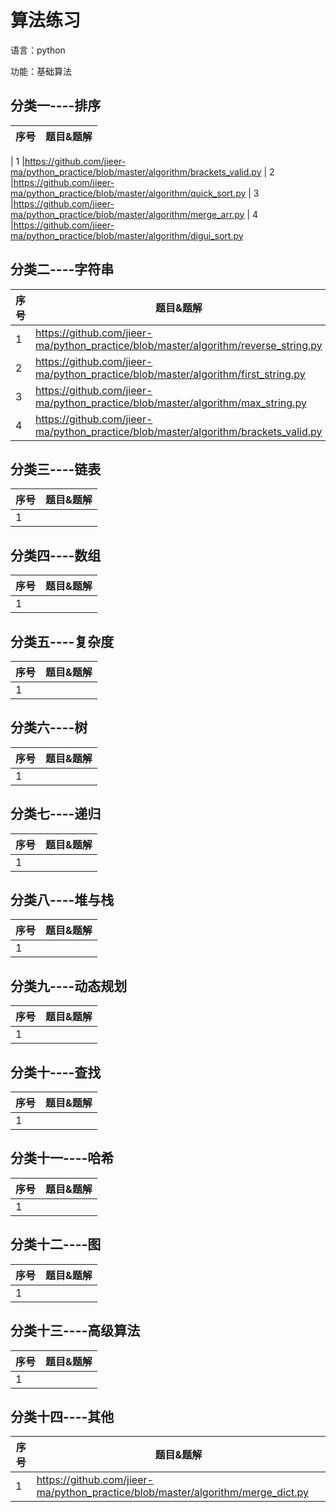 算法练习
=================================
语言：python

功能：基础算法

## 分类一----排序

| 序号 | 题目&题解  
| ---- | ------------------------------------------------------------	

| 1    |https://github.com/jieer-ma/python_practice/blob/master/algorithm/brackets_valid.py
| 2    |https://github.com/jieer-ma/python_practice/blob/master/algorithm/quick_sort.py
| 3    |https://github.com/jieer-ma/python_practice/blob/master/algorithm/merge_arr.py
| 4    |https://github.com/jieer-ma/python_practice/blob/master/algorithm/digui_sort.py

## 分类二----字符串
| 序号 | 题目&题解  
| ---- | ------------------------------------------------------------	
| 1    |https://github.com/jieer-ma/python_practice/blob/master/algorithm/reverse_string.py
| 2    |https://github.com/jieer-ma/python_practice/blob/master/algorithm/first_string.py
| 3    |https://github.com/jieer-ma/python_practice/blob/master/algorithm/max_string.py
| 4    |https://github.com/jieer-ma/python_practice/blob/master/algorithm/brackets_valid.py

## 分类三----链表
| 序号 | 题目&题解  
| ---- | ------------------------------------------------------------
| 1    |

## 分类四----数组
| 序号 | 题目&题解  
| ---- | ------------------------------------------------------------
| 1    |

## 分类五----复杂度
| 序号 | 题目&题解  
| ---- | ------------------------------------------------------------
| 1    |


## 分类六----树
| 序号 | 题目&题解  
| ---- | ------------------------------------------------------------
| 1    |

## 分类七----递归
| 序号 | 题目&题解  
| ---- | ------------------------------------------------------------
| 1    |



## 分类八----堆与栈

| 序号 | 题目&题解  
| ---- | ------------------------------------------------------------
| 1    |



## 分类九----动态规划

| 序号 | 题目&题解  
| ---- | ------------------------------------------------------------
| 1    |



## 分类十----查找

| 序号 | 题目&题解  
| ---- | ------------------------------------------------------------
| 1    |



## 分类十一----哈希

| 序号 | 题目&题解  
| ---- | ------------------------------------------------------------
| 1    |

## 分类十二----图

| 序号 | 题目&题解  
| ---- | ------------------------------------------------------------
| 1    |



## 分类十三----高级算法

| 序号 | 题目&题解  
| ---- | ------------------------------------------------------------
| 1    |



## 分类十四----其他

| 序号 | 题目&题解  
| ---- | ------------------------------------------------------------
| 1    |https://github.com/jieer-ma/python_practice/blob/master/algorithm/merge_dict.py